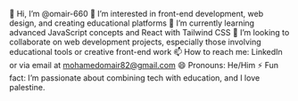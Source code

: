 👋 Hi, I’m @omair-660
👀 I’m interested in front-end development, web design, and creating educational platforms
🌱 I’m currently learning advanced JavaScript concepts and React with Tailwind CSS
💞️ I’m looking to collaborate on web development projects, especially those involving educational tools or creative front-end work
📫 How to reach me: LinkedIn or via email at mohamedomair82@gmail.com
😄 Pronouns: He/Him
⚡ Fun fact: I’m passionate about combining tech with education, and I love palestine.

<!---
omair-660/omair-660 is a ✨ special ✨ repository because its `README.md` (this file) appears on your GitHub profile.
You can click the Preview link to take a look at your changes.
--->
